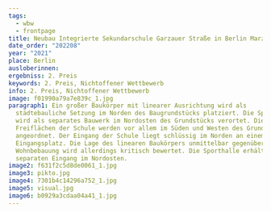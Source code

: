 ```yaml
---
tags:
  - wbw
  - frontpage
title: Neubau Integrierte Sekundarschule Garzauer Straße in Berlin Marzahn-Hellersdorf
date_order: "202208"
year: "2021"
place: Berlin
ausloberinnen: 
ergebniss: 2. Preis
keywords: 2. Preis, Nichtoffener Wettbewerb
info: 2. Preis, Nichtoffener Wettbewerb
image: f01990a79a7e839c_1.jpg
paragraph1: Ein großer Baukörper mit linearer Ausrichtung wird als
  städtebauliche Setzung im Norden des Baugrundstücks platziert. Die Sporthalle
  wird als separates Bauwerk im Nordosten des Grundstücks verortet. Die
  Freiflächen der Schule werden vor allem im Süden und Westen des Grundstücks
  angeordnet. Der Eingang der Schule liegt schlüssig im Norden an einem
  Eingangsplatz. Die Lage des linearen Baukörpers unmittelbar gegenüber der
  Wohnbebauung wird allerdings kritisch bewertet. Die Sporthalle erhält einen
  separaten Eingang im Nordosten.
image2: f631f2c5d8de0061_1.jpg
image3: pikto.jpg
image4: 7301b4c14296a752_1.jpg
image5: visual.jpg
image6: b0929a3cdaa04a41_1.jpg
---
```

